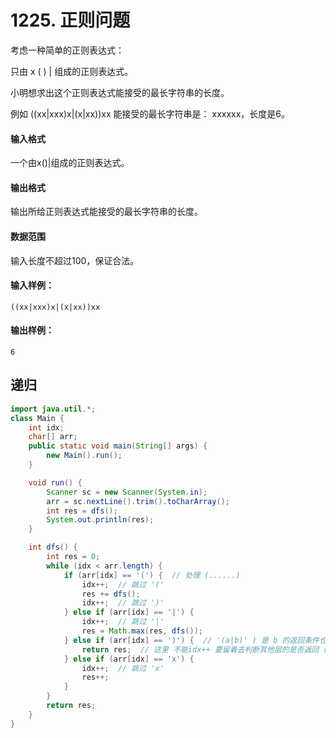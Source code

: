 # 1225. 正则问题

考虑一种简单的正则表达式：

只由 x ( ) | 组成的正则表达式。

小明想求出这个正则表达式能接受的最长字符串的长度。

例如 ((xx|xxx)x|(x|xx))xx 能接受的最长字符串是： xxxxxx，长度是6。

#### 输入格式

一个由x()|组成的正则表达式。

#### 输出格式

输出所给正则表达式能接受的最长字符串的长度。

#### 数据范围

输入长度不超过100，保证合法。

#### 输入样例：

```
((xx|xxx)x|(x|xx))xx 
```

#### 输出样例：

```
6
```



## 递归

```java
import java.util.*;
class Main {
    int idx;
    char[] arr;
    public static void main(String[] args) {
        new Main().run();
    }

    void run() {
        Scanner sc = new Scanner(System.in);
        arr = sc.nextLine().trim().toCharArray();
        int res = dfs();
        System.out.println(res);
    }

    int dfs() {
        int res = 0;
        while (idx < arr.length) {
            if (arr[idx] == '(') {  // 处理 (......)
                idx++;  // 跳过 '('
                res += dfs();
                idx++;  // 跳过 ')'
            } else if (arr[idx] == '|') {
                idx++;  // 跳过 '|'
                res = Math.max(res, dfs());
            } else if (arr[idx] == ')') {  // '(a|b)' ) 是 b 的返回条件也是 a 和 ( 和 | 层 的返回条件
                return res;  // 这里 不能idx++ 要留着去判断其他层的是否返回（它还可能是其他层的返回条件）
            } else if (arr[idx] == 'x') {
                idx++;  // 跳过 'x'
                res++;
            }
        }
        return res;
    }
}
```

